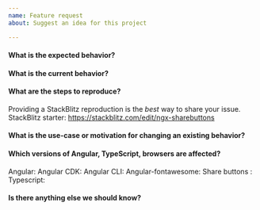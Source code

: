 ```yaml
---
name: Feature request
about: Suggest an idea for this project

---
```


<!-- 
1. Please make sure that you have searched in the older issues before submitting a new one!
2. Please fill out all the required information!
 -->


#### What is the expected behavior?


#### What is the current behavior?


#### What are the steps to reproduce?
Providing a StackBlitz reproduction is the *best* way to share your issue. <br/>
StackBlitz starter: https://stackblitz.com/edit/ngx-sharebuttons<br/>


#### What is the use-case or motivation for changing an existing behavior?



#### Which versions of Angular, TypeScript, browsers are affected?

Angular:
Angular CDK:
Angular CLI:
Angular-fontawesome:
Share buttons : 
Typescript:


#### Is there anything else we should know?
